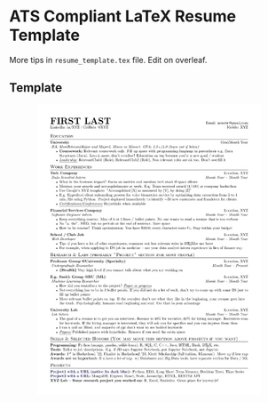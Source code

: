 # ATS Compliant LaTeX Resume Template

More tips in `resume_template.tex` file. Edit on overleaf.

## Template
<div align="center">
    <img src="./resume_template.png" alt="Resume Template" style="width:80%;">
</div>
